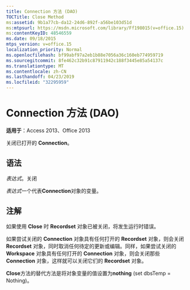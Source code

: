 ```yaml
---
title: Connection 方法 (DAO)
TOCTitle: Close Method
ms:assetid: 9b1a77cb-da12-24d6-892f-a56be103d51d
ms:mtpsurl: https://msdn.microsoft.com/library/Ff198015(v=office.15)
ms:contentKeyID: 48546559
ms.date: 09/18/2015
mtps_version: v=office.15
localization_priority: Normal
ms.openlocfilehash: bf99abf97a2eb1b88e7056a36c160eb774959719
ms.sourcegitcommit: 8fe462c32b91c87911942c188f3445e85a54137c
ms.translationtype: MT
ms.contentlocale: zh-CN
ms.lasthandoff: 04/23/2019
ms.locfileid: "32295959"
---
```

# <a name="connectionclose-method-dao"></a>Connection 方法 (DAO)


**适用于**：Access 2013、Office 2013

关闭已打开的 **Connection**。

## <a name="syntax"></a>语法

*表达式*。关闭

*表达式*一个代表**Connection**对象的变量。

## <a name="remarks"></a>注解

如果使用 **Close** 时 **Recordset** 对象已被关闭，将发生运行时错误。

如果尝试关闭的 **Connection** 对象具有任何打开的 **Recordset** 对象，则会关闭 **Recordset** 对象，同时取消任何待定的更新或编辑。同样，如果尝试关闭的 **Workspace** 对象具有任何打开的 **Connection** 对象，则会关闭那些 **Connection** 对象，这样就可以关闭它们的 **Recordset** 对象。

**Close**方法的替代方法是将对象变量的值设置为**nothing** (set dbsTemp = Nothing)。

